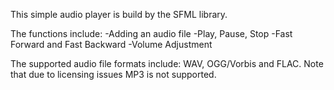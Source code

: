 This simple audio player is build by the SFML library.

The functions include: 
                       -Adding an audio file
                       -Play, Pause, Stop
                       -Fast Forward and Fast Backward
                       -Volume Adjustment
                       
The supported audio file formats include: WAV, OGG/Vorbis and FLAC. 
Note that due to licensing issues MP3 is not supported.

